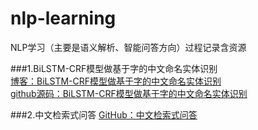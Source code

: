 # nlp-learning
NLP学习（主要是语义解析、智能问答方向）过程记录含资源


###1.BiLSTM-CRF模型做基于字的中文命名实体识别<br>
[博客：BiLSTM-CRF模型做基于字的中文命名实体识别](https://www.cnblogs.com/Determined22/p/7238342.html)<br>
[github源码：BiLSTM-CRF模型做基于字的中文命名实体识别](https://github.com/Determined22/zh-NER-TF)

###2.中文检索式问答
[GitHub：中文检索式问答](https://github.com/WenRichard/QAmodel-for-Retrievalchatbot)
